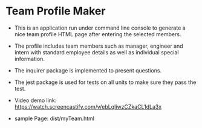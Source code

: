 # Team Profile Maker

- This is an application run under command line console to generate a nice team profile HTML page after entering the selected members.

- The profile includes team members such as manager, engineer and intern with standard employee details as well as individual special information.

- The inquirer package is implemented to present questions.

- The jest package is used for tests on all units to make sure they pass the test.

- Video demo link: https://watch.screencastify.com/v/ebLqIiwzCZkaCL1dLa3x

- sample Page: dist/myTeam.html

